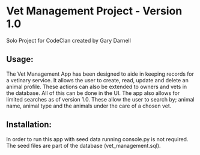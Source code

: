# Vet Management Project - Version 1.0
Solo Project for CodeClan created by Gary Darnell

## Usage:
The Vet Management App has been designed to aide in keeping records for a vetinary service. It allows the user to create, read, update and delete an animal
profile. These actions can also be extended to owners and vets in the database. All of this can be done in the UI. The app also allows for limited searches as 
of version 1.0. These allow the user to search by; animal name, animal type and the animals under the care of a chosen vet.

## Installation:
In order to run this app with seed data running console.py is not required. The seed files are part of the database (vet_management.sql).

